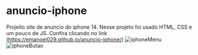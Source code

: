 # anuncio-iphone
Projeito site de anuncio do iphone 14. Nesse projeto foi usado HTML, CSS e um pouco de JS.
Confira clicando no link (https://emanoel029.github.io/anuncio-iphone/)
![iphoneMenu](https://github.com/Emanoel029/anuncio-iphone/assets/138140487/0f2e6aea-8fcc-46a3-8ae4-2c6b7b077c0b)
![iphoneButao](https://github.com/Emanoel029/anuncio-iphone/assets/138140487/9d7040f2-f9a3-49d8-857c-1f4a36dc56e8)


